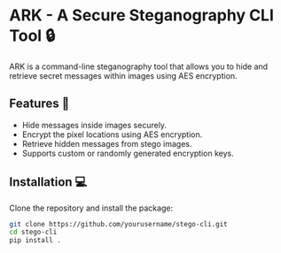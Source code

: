 # ARK - A Secure Steganography CLI Tool 🔒

ARK is a command-line steganography tool that allows you to hide and retrieve secret messages within images using AES encryption.

## Features 🚀
- Hide messages inside images securely.
- Encrypt the pixel locations using AES encryption.
- Retrieve hidden messages from stego images.
- Supports custom or randomly generated encryption keys.

## Installation 💻
Clone the repository and install the package:

```sh
git clone https://github.com/yourusername/stego-cli.git
cd stego-cli
pip install .
